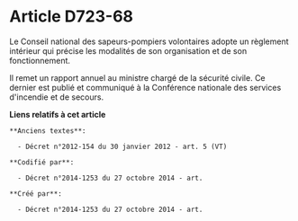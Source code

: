 # Article D723-68

Le Conseil national des sapeurs-pompiers volontaires adopte un règlement intérieur qui précise les modalités de son
organisation et de son fonctionnement.

Il remet un rapport annuel au ministre chargé de la sécurité civile. Ce dernier est publié et communiqué à la Conférence
nationale des services d'incendie et de secours.

**Liens relatifs à cet article**

	**Anciens textes**:

	  - Décret n°2012-154 du 30 janvier 2012 - art. 5 (VT)

	**Codifié par**:

	  - Décret n°2014-1253 du 27 octobre 2014 - art.

	**Créé par**:

	  - Décret n°2014-1253 du 27 octobre 2014 - art.
